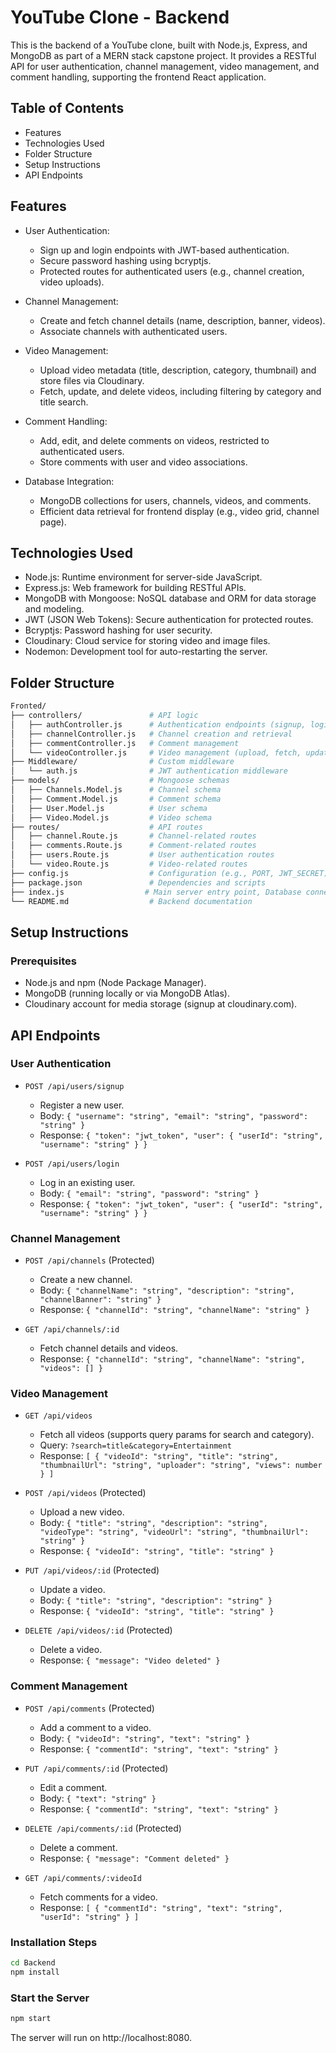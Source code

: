 # YouTube Clone - Backend

This is the backend of a YouTube clone, built with Node.js, Express, and MongoDB as part of a MERN stack capstone project. It provides a RESTful API for user authentication, channel management, video management, and comment handling, supporting the frontend React application.

## Table of Contents

- Features
- Technologies Used
- Folder Structure
- Setup Instructions
- API Endpoints


## Features

- User Authentication:
  - Sign up and login endpoints with JWT-based authentication.
  - Secure password hashing using bcryptjs.
  - Protected routes for authenticated users (e.g., channel creation, video uploads).

- Channel Management:
  - Create and fetch channel details (name, description, banner, videos).
  - Associate channels with authenticated users.

- Video Management:
  - Upload video metadata (title, description, category, thumbnail) and store files via Cloudinary.
  - Fetch, update, and delete videos, including filtering by category and title search.

- Comment Handling:
  - Add, edit, and delete comments on videos, restricted to authenticated users.
  - Store comments with user and video associations.

- Database Integration:
  - MongoDB collections for users, channels, videos, and comments.
  - Efficient data retrieval for frontend display (e.g., video grid, channel page).

## Technologies Used

- Node.js: Runtime environment for server-side JavaScript.
- Express.js: Web framework for building RESTful APIs.
- MongoDB with Mongoose: NoSQL database and ORM for data storage and modeling.
- JWT (JSON Web Tokens): Secure authentication for protected routes.
- Bcryptjs: Password hashing for user security.
- Cloudinary: Cloud service for storing video and image files.
- Nodemon: Development tool for auto-restarting the server.

## Folder Structure

```bash
Fronted/
├── controllers/               # API logic
│   ├── authController.js      # Authentication endpoints (signup, login)
│   ├── channelController.js   # Channel creation and retrieval
│   ├── commentController.js   # Comment management
│   └── videoController.js     # Video management (upload, fetch, update, delete)
├── Middleware/                # Custom middleware
│   └── auth.js                # JWT authentication middleware
├── models/                    # Mongoose schemas
│   ├── Channels.Model.js      # Channel schema
│   ├── Comment.Model.js       # Comment schema
│   ├── User.Model.js          # User schema
│   ├── Video.Model.js         # Video schema
├── routes/                    # API routes
│   ├── channel.Route.js       # Channel-related routes
│   ├── comments.Route.js      # Comment-related routes
│   ├── users.Route.js         # User authentication routes
│   └── video.Route.js         # Video-related routes
├── config.js                  # Configuration (e.g., PORT, JWT_SECRET)
├── package.json               # Dependencies and scripts
├── index.js                  # Main server entry point, Database connection
└── README.md                  # Backend documentation
```

## Setup Instructions

### Prerequisites

- Node.js and npm (Node Package Manager).
- MongoDB (running locally or via MongoDB Atlas).
- Cloudinary account for media storage (signup at cloudinary.com).

## API Endpoints

### User Authentication

- `POST /api/users/signup`
  - Register a new user.
  - Body: `{ "username": "string", "email": "string", "password": "string" }`
  - Response: `{ "token": "jwt_token", "user": { "userId": "string", "username": "string" } }`

- `POST /api/users/login`
  - Log in an existing user.
  - Body: `{ "email": "string", "password": "string" }`
  - Response: `{ "token": "jwt_token", "user": { "userId": "string", "username": "string" } }`

### Channel Management

- `POST /api/channels` (Protected)
  - Create a new channel.
  - Body: `{ "channelName": "string", "description": "string", "channelBanner": "string" }`
  - Response: `{ "channelId": "string", "channelName": "string" }`

- `GET /api/channels/:id`
  - Fetch channel details and videos.
  - Response: `{ "channelId": "string", "channelName": "string", "videos": [] }`

### Video Management

- `GET /api/videos`
  - Fetch all videos (supports query params for search and category).
  - Query: `?search=title&category=Entertainment`
  - Response: `[ { "videoId": "string", "title": "string", "thumbnailUrl": "string", "uploader": "string", "views": number } ]`

- `POST /api/videos` (Protected)
  - Upload a new video.
  - Body: `{ "title": "string", "description": "string", "videoType": "string", "videoUrl": "string", "thumbnailUrl": "string" }`
  - Response: `{ "videoId": "string", "title": "string" }`

- `PUT /api/videos/:id` (Protected)
  - Update a video.
  - Body: `{ "title": "string", "description": "string" }`
  - Response: `{ "videoId": "string", "title": "string" }`

- `DELETE /api/videos/:id` (Protected)
  - Delete a video.
  - Response: `{ "message": "Video deleted" }`

### Comment Management

- `POST /api/comments` (Protected)
  - Add a comment to a video.
  - Body: `{ "videoId": "string", "text": "string" }`
  - Response: `{ "commentId": "string", "text": "string" }`

- `PUT /api/comments/:id` (Protected)
  - Edit a comment.
  - Body: `{ "text": "string" }`
  - Response: `{ "commentId": "string", "text": "string" }`

- `DELETE /api/comments/:id` (Protected)
  - Delete a comment.
  - Response: `{ "message": "Comment deleted" }`

- `GET /api/comments/:videoId`
  - Fetch comments for a video.
  - Response: `[ { "commentId": "string", "text": "string", "userId": "string" } ]`

### Installation Steps

```bash
cd Backend
npm install
```
### Start the Server

```bash
npm start
```
The server will run on http://localhost:8080.
